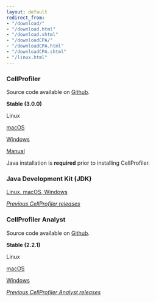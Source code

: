 ```yaml
---
layout: default
redirect_from:
- "/download/"
- "/download.html"
- "/download.shtml"
- "/downloadCPA/"
- "/downloadCPA.html"
- "/downloadCPA.shtml"
- "/linux.html"
---
```


### CellProfiler

Source code available on [Github](https://github.com/CellProfiler/CellProfiler).

__Stable (3.0.0)__

Linux

[macOS](https://s3.amazonaws.com/cellprofiler-releases/CellProfiler-3.0.0.dmg)

[Windows](https://dpvpof9ygr7ad.cloudfront.net/CellProfiler-3.0.0.exe)

[Manual](http://cellprofiler-manual.s3.amazonaws.com/CellProfiler-3.0.0/index.html)

Java installation is __required__ prior to installing CellProfiler.

### Java Development Kit (JDK)

[Linux, macOS, Windows](http://www.oracle.com/technetwork/java/javase/downloads/jdk8-downloads-2133151.html)

[_Previous CellProfiler releases_](/previous_releases)

### CellProfiler Analyst

Source code available on [Github](https://github.com/CellProfiler/CellProfiler-Analyst).

__Stable (2.2.1)__

Linux

[macOS](http://d1zymp9ayga15t.cloudfront.net/CellProfiler-Analyst-stable.dmg)

[Windows](http://d1zymp9ayga15t.cloudfront.net/CellProfiler-Analyst-stable.exe)

[*Previous CellProfiler Analyst releases*](/previous_releases/CPA)
